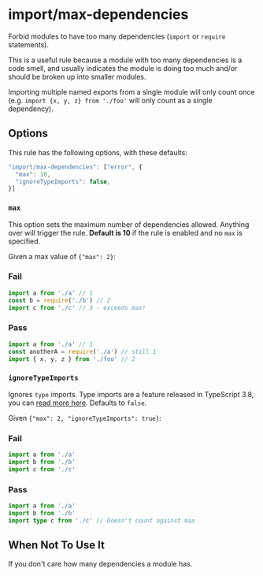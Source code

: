# import/max-dependencies

<!-- end auto-generated rule header -->

Forbid modules to have too many dependencies (`import` or `require` statements).

This is a useful rule because a module with too many dependencies is a code smell, and usually indicates the module is doing too much and/or should be broken up into smaller modules.

Importing multiple named exports from a single module will only count once (e.g. `import {x, y, z} from './foo'` will only count as a single dependency).

## Options

This rule has the following options, with these defaults:

```js
"import/max-dependencies": ["error", {
  "max": 10,
  "ignoreTypeImports": false,
}]
```

### `max`

This option sets the maximum number of dependencies allowed. Anything over will trigger the rule. **Default is 10** if the rule is enabled and no `max` is specified.

Given a max value of `{"max": 2}`:

### Fail

```js
import a from './a' // 1
const b = require('./b') // 2
import c from './c' // 3 - exceeds max!
```

### Pass

```js
import a from './a' // 1
const anotherA = require('./a') // still 1
import { x, y, z } from './foo' // 2
```

### `ignoreTypeImports`

Ignores `type` imports. Type imports are a feature released in TypeScript 3.8, you can [read more here](https://www.typescriptlang.org/docs/handbook/release-notes/typescript-3-8.html#type-only-imports-and-export). Defaults to `false`.

Given `{"max": 2, "ignoreTypeImports": true}`:

<!-- markdownlint-disable-next-line MD024 -- duplicate header -->

### Fail

```ts
import a from './a'
import b from './b'
import c from './c'
```

<!-- markdownlint-disable-next-line MD024 -- duplicate header -->

### Pass

```ts
import a from './a'
import b from './b'
import type c from './c' // Doesn't count against max
```

## When Not To Use It

If you don't care how many dependencies a module has.
